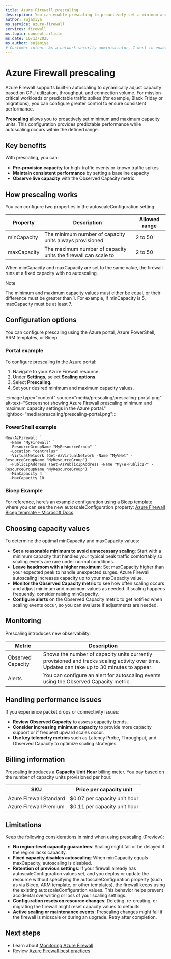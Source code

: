 ```yaml
---
title: Azure Firewall prescaling
description: You can enable prescaling to proactively set a minimum and maximum number of firewall capacity units (instances) for predictable performance.
author: sujamiya
ms.service: azure-firewall
services: firewall
ms.topic: concept-article
ms.date: 10/13/2025
ms.author: sujamiya
# Customer intent: As a network security administrator, I want to enable Prescaling on my Azure Firewall, so that I can proactively set a minimum and maximum number of firewall capacity units (instances) for predictable performance during high-traffic events.
---
```


# Azure Firewall prescaling

Azure Firewall supports built-in autoscaling to dynamically adjust capacity based on CPU utilization, throughput, and connection volume. For mission-critical workloads or predictable traffic spikes (for example, Black Friday or migrations), you can configure greater control to ensure consistent performance.

**Prescaling** allows you to proactively set minimum and maximum capacity units. This configuration provides predictable performance while autoscaling occurs within the defined range.

## Key benefits

With prescaling, you can:

- **Pre-provision capacity** for high-traffic events or known traffic spikes
- **Maintain consistent performance** by setting a baseline capacity
- **Observe live capacity** with the Observed Capacity metric

## How prescaling works

You can configure two properties in the autoscaleConfiguration setting:

| Property | Description | Allowed range |
|----------|-------------|---------------|
| minCapacity | The minimum number of capacity units always provisioned | 2 to 50 |
| maxCapacity | The maximum number of capacity units the firewall can scale to | 2 to 50 |

When minCapacity and maxCapacity are set to the same value, the firewall runs at a fixed capacity with no autoscaling.

> [!NOTE]
> The minimum and maximum capacity values must either be equal, or their difference must be greater than 1. For example, if minCapacity is 5, maxCapacity must be at least 7.

## Configuration options

You can configure prescaling using the Azure portal, Azure PowerShell, ARM templates, or Bicep.

### Portal example

To configure prescaling in the Azure portal:

1. Navigate to your Azure Firewall resource.
1. Under **Settings**, select **Scaling options**.
1. Select **Prescaling**.
1. Set your desired minimum and maximum capacity values.

:::image type="content" source="media/prescaling/prescaling-portal.png" alt-text="Screenshot showing Azure Firewall prescaling minimum and maximum capacity settings in the Azure portal." lightbox="media/prescaling/prescaling-portal.png":::

### PowerShell example
```azurepowershell
New-AzFirewall `
  -Name "MyFirewall" `
  -ResourceGroupName "MyResourceGroup" `
  -Location "centralus" `
  -VirtualNetwork (Get-AzVirtualNetwork -Name "MyVNet" -ResourceGroupName "MyResourceGroup") `
  -PublicIpAddress (Get-AzPublicIpAddress -Name "MyFW-PublicIP" -ResourceGroupName "MyResourceGroup") `
  -MinCapacity 4 `
  -MaxCapacity 10
```
### Bicep Example
For reference, here’s an example configuration using a Bicep template where you can see the new autoscaleConfiguration property: [Azure Firewall Bicep template – Microsoft Docs](https://learn.microsoft.com/azure/templates/microsoft.network/azurefirewalls?pivots=deployment-language-bicep)

## Choosing capacity values

To determine the optimal minCapacity and maxCapacity values:

-  **Set a reasonable minimum to avoid unnecessary scaling**: Start with a minimum capacity that handles your typical peak traffic comfortably so scaling events are rare under normal conditions.
-  **Leave headroom with a higher maximum**: Set maxCapacity higher than your expected peak to handle unexpected surges. Azure Firewall autoscaling increases capacity up to your maxCapacity value.
-  **Monitor the Observed Capacity metric** to see how often scaling occurs and adjust minimum and maximum values as needed. If scaling happens frequently, consider raising minCapacity.
-  **Configure alerts** on the Observed Capacity metric to get notified when scaling events occur, so you can evaluate if adjustments are needed.

## Monitoring

Prescaling introduces new observability:

| Metric | Description |
|--------|-------------|
| Observed Capacity | Shows the number of capacity units currently provisioned and tracks scaling activity over time. Updates can take up to 30 minutes to appear. |
| Alerts | You can configure an alert for autoscaling events using the Observed Capacity metric. |

## Handling performance issues

If you experience packet drops or connectivity issues:

- **Review Observed Capacity** to assess capacity trends.
- **Consider increasing minimum capacity** to provide more capacity support or if frequent upward scales occur.
- **Use key telemetry metrics** such as Latency Probe, Throughput, and Observed Capacity to optimize scaling strategies.
 
## Billing information

Prescaling introduces a **Capacity Unit Hour** billing meter. You pay based on the number of capacity units provisioned per hour.

| SKU | Price per capacity unit |
|-----|-------------------------|
| Azure Firewall Standard | $0.07 per capacity unit hour |
| Azure Firewall Premium | $0.11 per capacity unit hour |

## Limitations

Keep the following considerations in mind when using prescaling (Preview):

- **No region-level capacity guarantees**: Scaling might fail or be delayed if the region lacks capacity.
- **Fixed capacity disables autoscaling**: When minCapacity equals maxCapacity, autoscaling is disabled.
- **Retention of previous settings**: If your firewall already has autoscaleConfiguration values set, and you deploy or update the resource without specifying the autoscaleConfiguration property (such as via Bicep, ARM template, or other templates), the firewall keeps using the existing autoscaleConfiguration values. This behavior helps prevent accidental overwriting or loss of your scaling settings.
- **Configuration resets on resource changes**: Deleting, re-creating, or migrating the firewall might reset capacity values to defaults.
- **Active scaling or maintenance events**: Prescaling changes might fail if the firewall is midscale or during an upgrade. Retry after completion.

## Next steps

- Learn about [Monitoring Azure Firewall](monitor-firewall-reference.md)
- Review [Azure Firewall best practices](firewall-best-practices.md)


